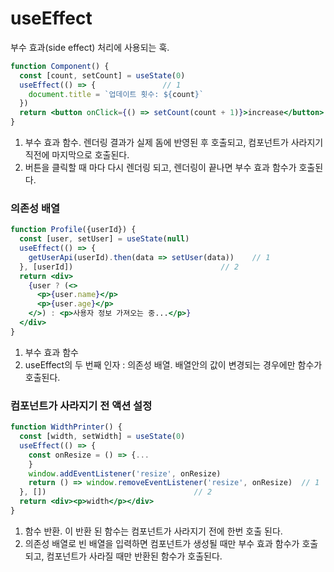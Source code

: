 # useEffect

부수 효과(side effect) 처리에 사용되는 훅.

```jsx
function Component() {
  const [count, setCount] = useState(0)
  useEffect(() => {               // 1
    document.title = `업데이트 횟수: ${count}`
  })
  return <button onClick={() => setCount(count + 1)}>increase</button>   // 2
}
```

1. 부수 효과 함수. 렌더링 결과가 실제 돔에 반영된 후 호출되고, 컴포넌트가 사라지기 직전에 마지막으로 호출된다.
2. 버튼을 클릭할 때 마다 다시 렌더링 되고, 렌더링이 끝나면 부수 효과 함수가 호출된다.

### 의존성 배열

```jsx
function Profile({userId}) {
  const [user, setUser] = useState(null)
  useEffect(() => {             
    getUserApi(userId).then(data => setUser(data))    // 1
  }, [userId])                                 // 2
  return <div>
    {user ? (<>
      <p>{user.name}</p>
      <p>{user.age}</p>
    </>) : <p>사용자 정보 가져오는 중...</p>}
  </div>
}
```

1. 부수 효과 함수
2. useEffect의 두 번째 인자 : 의존성 배열. 배열안의 값이 변경되는 경우에만 함수가 호출된다.

### 컴포넌트가 사라지기 전 액션 설정

```jsx
function WidthPrinter() {
  const [width, setWidth] = useState(0)
  useEffect(() => {
    const onResize = () => {...
    }
    window.addEventListener('resize', onResize)
    return () => window.removeEventListener('resize', onResize)  // 1
  }, [])                                 // 2
  return <div><p>width</p></div>
}
```

1. 함수 반환. 이 반환 된 함수는 컴포넌트가 사라지기 전에 한번 호출 된다.
2. 의존성 배열로 빈 배열을 입력하면 컴포넌트가 생성될 때만 부수 효과 함수가 호출되고, 컴포넌트가 사라질 때만 반환된 함수가 호출된다.